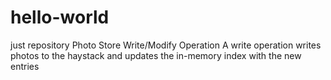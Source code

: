 # hello-world
just repository
Photo Store Write/Modify Operation
A write operation writes photos to the haystack and updates the in-memory index with the new entries
